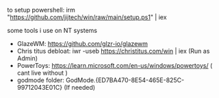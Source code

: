 to setup powershell:
irm "https://github.com/jijtech/win/raw/main/setup.ps1" | iex


some tools i use on NT systems
* GlazeWM:              https://github.com/glzr-io/glazewm
* Chris titus debloat:  iwr -useb https://christitus.com/win | iex           (Run as Admin)
* PowerToys:            https://learn.microsoft.com/en-us/windows/powertoys/ ( cant live without )
* godmode folder:       GodMode.{ED7BA470-8E54-465E-825C-99712043E01C}       (If needed)
